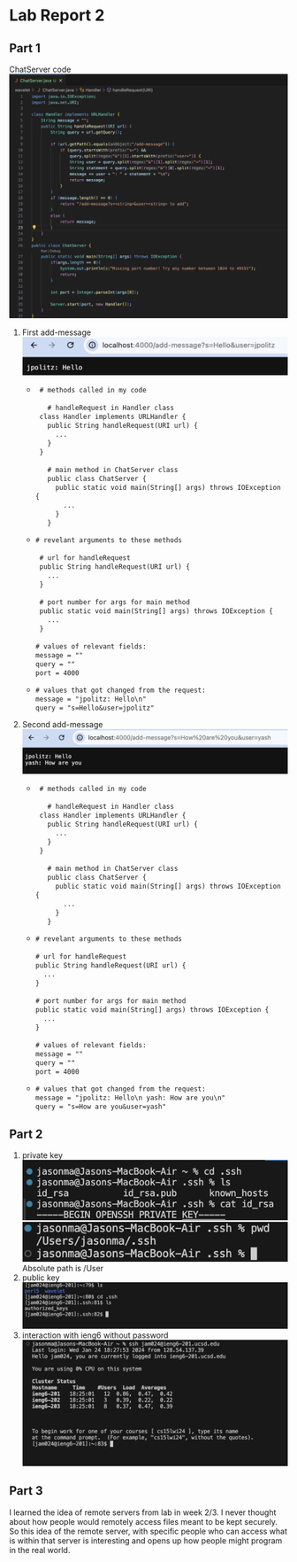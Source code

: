 # Lab Report 2  
## Part 1
  ChatServer code  
  ![chatservercode](chatservercode.png)  
  1. First add-message
     ![add-message](add-message1.png)
     * ```
        # methods called in my code

          # handleRequest in Handler class
        class Handler implements URLHandler {
          public String handleRequest(URI url) {
            ...
          }
        }

          # main method in ChatServer class
          public class ChatServer {
            public static void main(String[] args) throws IOException {
              ...
            }
          }
        ```
     *   
       ```
       # revelant arguments to these methods

        # url for handleRequest
        public String handleRequest(URI url) {
          ...
        }

        # port number for args for main method
        public static void main(String[] args) throws IOException {
          ...
        }
        
       # values of relevant fields:
       message = ""  
       query = ""  
       port = 4000  
       ```
     *
       ```
       # values that got changed from the request:
       message = "jpolitz: Hello\n"
       query = "s=Hello&user=jpolitz"
       ```
  2. Second add-message
     ![add-message](add-message2.png)
     * ```
        # methods called in my code

          # handleRequest in Handler class
        class Handler implements URLHandler {
          public String handleRequest(URI url) {
            ...
          }
        }

          # main method in ChatServer class
          public class ChatServer {
            public static void main(String[] args) throws IOException {
              ...
            }
          }
        ```
     * 
        ```
       # revelant arguments to these methods

        # url for handleRequest
        public String handleRequest(URI url) {
          ...
        }

        # port number for args for main method
        public static void main(String[] args) throws IOException {
          ...
        }
        
       # values of relevant fields:
       message = ""
       query = ""
       port = 4000
       ```
     *
        ```
       # values that got changed from the request:
       message = "jpolitz: Hello\n yash: How are you\n"
       query = "s=How are you&user=yash"
         ```

## Part 2
  1. private key
     ![privatekey1](privatekey1.png)
     ![privatekey2](privatekey2.png)
     Absolute path is /User
  3. public key
     ![publickey](publickey.png)
  4. interaction with ieng6 without password
    ![w/opassword](wopassword.png)

## Part 3
I learned the idea of remote servers from lab in week 2/3. I never thought about how people would remotely access files meant to be kept securely. So this idea of the remote server, with specific people who can access what is within that server is interesting and opens up how people might program in the real world. 
